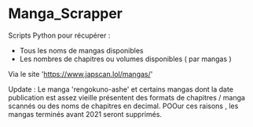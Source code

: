 # Manga_Scrapper
Scripts Python pour récupérer :
- Tous les noms de mangas disponibles
- Les nombres de chapitres ou volumes disponibles ( par mangas )

Via le site 'https://www.japscan.lol/mangas/'

Update : Le manga 'rengokuno-ashe' et certains mangas dont la date publication est assez vieille présentent des formats de chapitres / manga scannés ou des noms de chapitres en decimal. POOur ces raisons , les mangas terminés avant 2021 seront supprimés.
